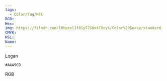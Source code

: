 ```yaml
---
tags:
  - Color/Tag/NTC
RGB:
Hex:
img: https://filedn.com/l0hpzxl1f01yT7GHxtF8cyk/Color%20Snake/standard_csv_to_svg/AAA9CD.svg
CMYK:
HSL:
Name:
---
```

Logan
```palette
#AAA9CD
```
RGB

